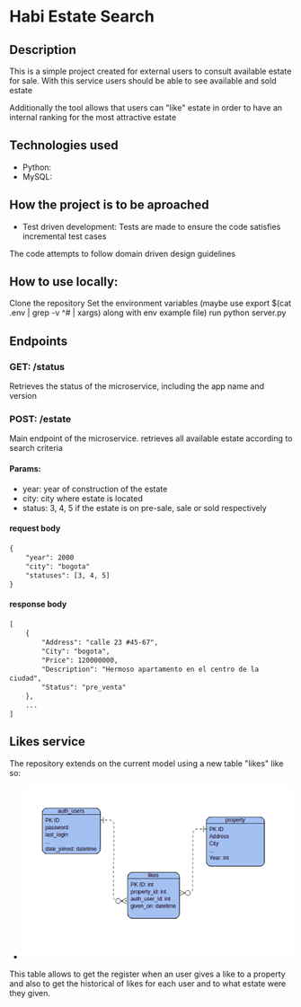 # Habi Estate Search 

## Description 
This is a simple project created for external users to consult available estate for sale. With this service users should be able to see available and sold estate

Additionally the tool allows that users can "like" estate in order to have an internal ranking for the most attractive estate

## Technologies used
* Python:  
* MySQL: 

## How the project is to be aproached 
* Test driven development: Tests are made to ensure the code satisfies incremental test cases

The code attempts to follow domain driven design guidelines 

## How to use locally: 
Clone the repository 
Set the environment variables (maybe use export $(cat .env | grep -v ^# | xargs) along with env example file)
run python server.py
## Endpoints 
### GET: /status
Retrieves the status of the microservice, including the app name and version 
### POST: /estate
Main endpoint of the microservice. retrieves all available estate according to search criteria 

#### Params: 
* year: year of construction of the estate
* city: city where estate is located
* status: 3, 4, 5 if the estate is on pre-sale, sale or sold respectively

#### request body 
```
{
    "year": 2000
    "city": "bogota"
    "statuses": [3, 4, 5]
}
```
#### response body 

```
[
    {
        "Address": "calle 23 #45-67",
        "City": "bogota",
        "Price": 120000000,
        "Description": "Hermoso apartamento en el centro de la ciudad",
        "Status": "pre_venta"
    },
    ...
]
```

## Likes service

The repository extends on the current model using a new table "likes" like so: 

* ![](./entity_relationship.png)

This table allows to get the register when an user gives a like to a property and also to get the historical of likes for each user and to what estate were they given. 